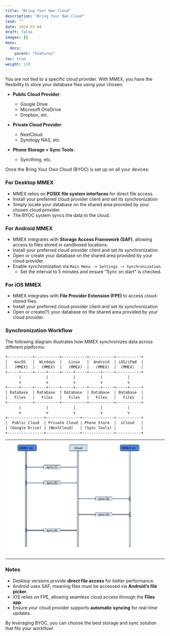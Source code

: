 ```yaml
---
title: "Bring Your Own Cloud"
description: "Bring Your Own Cloud"
lead: ""
date: 2024-03-04
draft: false
images: []
menu:
  docs:
    parent: "Features"
toc: true
weight: 110
---
```


You are not tied to a specific cloud provider. With MMEX, you have the flexibility to store your database files using your chosen:

- **Public Cloud Provider**:
    - Google Drive
    - Microsoft OneDrive
    - Dropbox, etc.

- **Private Cloud Provider**:
    - NextCloud
    - Synology NAS, etc.

- **Phone Storage + Sync Tools**:
    - Syncthing, etc.

Once the Bring Your Own Cloud (BYOC) is set up on all your devices:

### For Desktop MMEX
- MMEX relies on **POSIX file system interfaces** for direct file access.
- Install your preferred cloud provider client and set its synchronization
- Simply locate your database on the shared area provided by your chosen cloud provider.
- The BYOC system syncs the data to the cloud.

### For Android MMEX
- MMEX integrates with **Storage Access Framework (SAF)**, allowing access to files stored in sandboxed locations.
- Install your preferred cloud provider client and set its synchronization
- Open or create your database on the shared area provided by your cloud provider.
- Enable synchronization via `Main Menu -> Settings -> Synchronization`.
    - Set the interval to 5 minutes and ensure "Sync on start" is checked.

### For iOS MMEX
- MMEX integrates with **File Provider Extension (FPE)** to access cloud-stored files.
- Install your preferred cloud provider client and set its synchronization
- Open or create(?) your database on the shared area provided by your cloud provider.

### Synchronization Workflow

The following diagram illustrates how MMEX synchronizes data across different platforms:
```
+-----------+-----------+-----------+-----------+-----------+
|   macOS   |  Windows  |   Linux   |  Android  | iOS/iPad  |
|   (MMEX)  |   (MMEX)  |   (MMEX)  |   (MMEX)  |  (MMEX)   |
+-----+-----+-----+-----+-----+-----+-----+-----+-----------+
      |           |           |           |           |
      v           v           v           v           v
+-----+-----+-----+-----+-----+-----+-----+-----+-----+-----+
| Database  | Database  | Database  | Database  | Database  |
|   Files   |   Files   |   Files   |   Files   |   Files   |
+-----------+-----------+-----------+-----------+-----------+
      |           |           |           |           |
      v           v           v           v           v
+----------------+---------------+--------------+-----------+
|  Public Cloud  | Private Cloud | Phone Store  |  iCloud   |
| (Google Drive) | (NextCloud)   | (Sync Tools) |           |
+----------------+---------------+--------------+-----------+
```
|     |
| --- |
| ![](data_sync_workflow.png) |

### Notes
- Desktop versions provide **direct file access** for better performance.
- Android uses SAF, meaning files must be accessed via **Android’s file picker**.
- iOS relies on FPE, allowing seamless cloud access through the **Files app**.
- Ensure your cloud provider supports **automatic syncing** for real-time updates.

By leveraging BYOC, you can choose the best storage and sync solution that fits your workflow!
